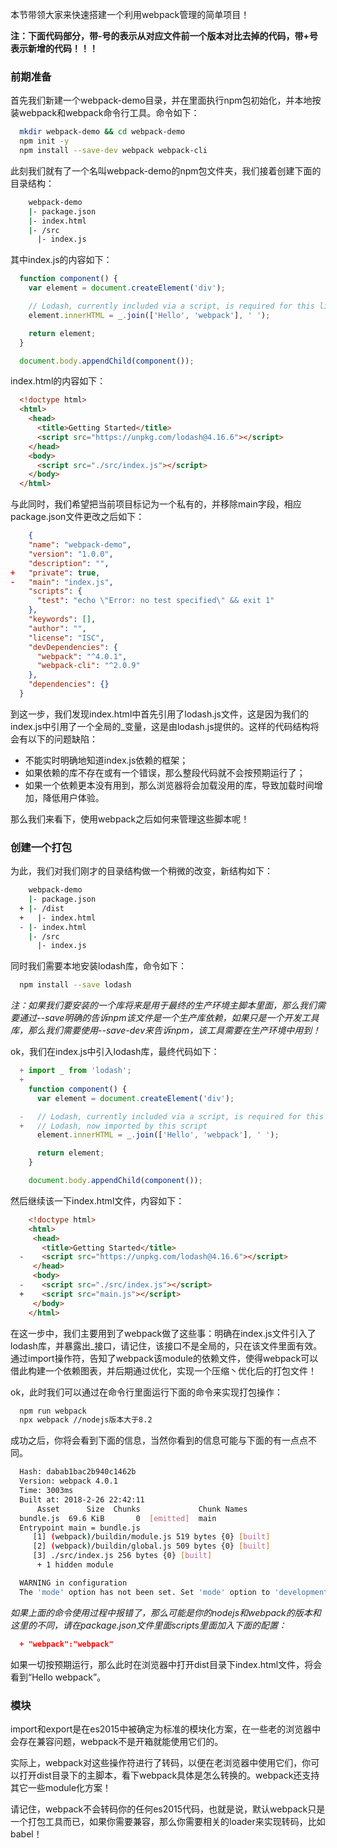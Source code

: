本节带领大家来快速搭建一个利用webpack管理的简单项目！

**注：下面代码部分，带-号的表示从对应文件前一个版本对比去掉的代码，带+号表示新增的代码！！！**

### 前期准备

首先我们新建一个webpack-demo目录，并在里面执行npm包初始化，并本地按装webpack和webpack命令行工具。命令如下：

```bash
  mkdir webpack-demo && cd webpack-demo
  npm init -y
  npm install --save-dev webpack webpack-cli
```

此刻我们就有了一个名叫webpack-demo的npm包文件夹，我们接着创建下面的目录结构：

```bash
    webpack-demo
    |- package.json
    |- index.html
    |- /src
      |- index.js
```
其中index.js的内容如下：

```javascript
  function component() {
    var element = document.createElement('div');

    // Lodash, currently included via a script, is required for this line to work
    element.innerHTML = _.join(['Hello', 'webpack'], ' ');

    return element;
  }

  document.body.appendChild(component());

```
index.html的内容如下：

```html
  <!doctype html>
  <html>
    <head>
      <title>Getting Started</title>
      <script src="https://unpkg.com/lodash@4.16.6"></script>
    </head>
    <body>
      <script src="./src/index.js"></script>
    </body>
  </html>
```
与此同时，我们希望把当前项目标记为一个私有的，并移除main字段，相应package.json文件更改之后如下：

```json
    {
    "name": "webpack-demo",
    "version": "1.0.0",
    "description": "",
+   "private": true,
-   "main": "index.js",
    "scripts": {
      "test": "echo \"Error: no test specified\" && exit 1"
    },
    "keywords": [],
    "author": "",
    "license": "ISC",
    "devDependencies": {
      "webpack": "^4.0.1",
      "webpack-cli": "^2.0.9"
    },
    "dependencies": {}
  }

```
到这一步，我们发现index.html中首先引用了lodash.js文件，这是因为我们的index.js中引用了一个全局的_变量，这是由lodash.js提供的。这样的代码结构将会有以下的问题缺陷：

* 不能实时明确地知道index.js依赖的框架；
* 如果依赖的库不存在或有一个错误，那么整段代码就不会按预期运行了；
* 如果一个依赖更本没有用到，那么浏览器将会加载没用的库，导致加载时间增加，降低用户体验。

那么我们来看下，使用webpack之后如何来管理这些脚本呢！

### 创建一个打包

为此，我们对我们刚才的目录结构做一个稍微的改变，新结构如下：
```bash
    webpack-demo
    |- package.json
  + |- /dist
  +   |- index.html
  - |- index.html
    |- /src
      |- index.js
```
同时我们需要本地安装lodash库，命令如下：

```bash
  npm install --save lodash
```
*注：如果我们要安装的一个库将来是用于最终的生产环境主脚本里面，那么我们需要通过--save明确的告诉npm该文件是一个生产库依赖，如果只是一个开发工具库，那么我们需要使用--save-dev来告诉npm，该工具需要在生产环境中用到！*

ok，我们在index.js中引入lodash库，最终代码如下：

```javascript
  + import _ from 'lodash';
  +
    function component() {
      var element = document.createElement('div');

  -   // Lodash, currently included via a script, is required for this line to work
  +   // Lodash, now imported by this script
      element.innerHTML = _.join(['Hello', 'webpack'], ' ');

      return element;
    }

    document.body.appendChild(component());
```
然后继续该一下index.html文件，内容如下：

```html
    <!doctype html>
    <html>
     <head>
       <title>Getting Started</title>
  -    <script src="https://unpkg.com/lodash@4.16.6"></script>
     </head>
     <body>
  -    <script src="./src/index.js"></script>
  +    <script src="main.js"></script>
     </body>
    </html>
```
在这一步中，我们主要用到了webpack做了这些事：明确在index.js文件引入了lodash库，并暴露出_接口，请记住，该接口不是全局的，只在该文件里面有效。通过import操作符，告知了webpack该module的依赖文件，使得webpack可以借此构建一个依赖图表，并后期通过优化，实现一个压缩丶优化后的打包文件！

ok，此时我们可以通过在命令行里面运行下面的命令来实现打包操作：

```bash
  npm run webpack
  npx webpack //nodejs版本大于8.2
```
成功之后，你将会看到下面的信息，当然你看到的信息可能与下面的有一点点不同。
```bash
  Hash: dabab1bac2b940c1462b
  Version: webpack 4.0.1
  Time: 3003ms
  Built at: 2018-2-26 22:42:11
      Asset      Size  Chunks             Chunk Names
  bundle.js  69.6 KiB       0  [emitted]  main
  Entrypoint main = bundle.js
     [1] (webpack)/buildin/module.js 519 bytes {0} [built]
     [2] (webpack)/buildin/global.js 509 bytes {0} [built]
     [3] ./src/index.js 256 bytes {0} [built]
      + 1 hidden module

  WARNING in configuration
  The 'mode' option has not been set. Set 'mode' option to 'development' or 'production' to enable defaults for this environment.
```
*如果上面的命令使用过程中报错了，那么可能是你的nodejs和webpack的版本和这里的不同，请在package.json文件里面scripts里面加入下面的配置：*

```json
  + "webpack":"webpack"
```
如果一切按预期运行，那么此时在浏览器中打开dist目录下index.html文件，将会看到“Hello webpack”。

### 模块

import和export是在es2015中被确定为标准的模块化方案，在一些老的浏览器中会存在兼容问题，webpack不是开箱就能使用它们的。

实际上，webpack对这些操作符进行了转码，以便在老浏览器中使用它们，你可以打开dist目录下的主脚本，看下webpack具体是怎么转换的。webpack还支持其它一些module化方案！

请记住，webpack不会转码你的任何es2015代码，也就是说，默认webpack只是一个打包工具而已，如果你需要兼容，那么你需要相关的loader来实现转码，比如babel！



